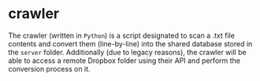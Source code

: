 # crawler
The crawler (written in `Python`) is a script designated to scan a .txt file contents and convert them (line-by-line) into the shared database stored in the `server` folder.
Additionally (due to legacy reasons), the crawler will be able to access a remote Dropbox folder using their API and perform the conversion process on it.